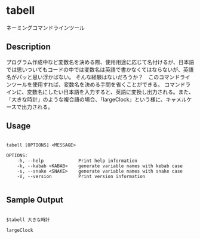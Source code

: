 # tabell
ネーミングコマンドラインツール



## Description
プログラム作成中など変数名を決める際、使用用途に応じて名付けるが、日本語では思いついてもコードの中では変数名は英語で書かなくてはならないが、英語名がパッと思い浮かばない。
そんな経験はないだろうか？　このコマンドラインツールを使用すれば、変数名を決める手間を省くことができる。
コマンドラインに、変数名にしたい日本語を入力すると、英語に変換し出力される。また、「大きな時計」のような複合語の場合、「largeClock」という様に、キャメルケースで出力される。

## Usage

```

tabell [OPTIONS] <MESSAGE>

OPTIONS:
    -h, --help             Print help information
    -k, --kabab <KABAB>    generate variable names with kebab case
    -s, --snake <SNAKE>    generate variable names with snake case
    -V, --version          Print version information
    
```

## Sample Output
 
```

$tabell 大きな時計
  
largeClock

```



